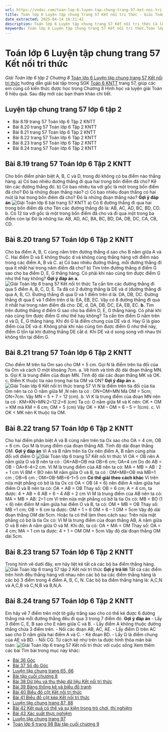 ```yaml
---
url: https://vndoc.com/toan-lop-6-luyen-tap-chung-trang-57-ket-noi-tri-thuc-248887
title: Toán lớp 6 Luyện tập chung trang 57 Kết nối tri thức - Giải Toán lớp 6 tập 2 Chương 8 - VnDoc.com
date_extracted: 2025-04-14 16:21:42
description: Toán lớp 6 Luyện tập chung trang 57 Kết nối tri thức Có lời giải chi tiết cho từng bài tập cho các em học sinh tham khảo luyện Giải Toán 6 Chương 8 sách Kết nối tri thức với cuộc sống tập 2.
keywords: Toán lớp 6 Luyện tập chung trang 57 Kết nối tri thức,Toán lớp 6 trang 57 tập 2 kết nối tri thức,Giải Toán 6 kết nối tri thức trang 57,toán lớp 6,giải toán lớp 6,giải toán 6,toán lớp 6 kết nối tri thức,toán 6 kết nối tri thức,giải toán 6 tập 2 kết nối tri thức,giải toán 6 trang 56 Kết nối tri thức,Toán lớp 6 trang 57 kết nối tri thức,luyện tập chung trang 57 lớp 6 tập 2,toán lớp 6 trang 57,toán lớp 6 trang 57 tập 1
---
```


# Toán lớp 6 Luyện tập chung trang 57 Kết nối tri thức
 _Giải Toán lớp 6 tập 2 Chương 8_
[Toán lớp 6 Luyện tập chung trang 57 Kết nối tri thức](<https://vndoc.com/toan-lop-6-luyen-tap-chung-trang-57-ket-noi-tri-thuc-248887>) hướng dẫn giải bài tập trong SGK [Toán 6 KNTT](<https://vndoc.com/toan-6-ket-noi-tri-thuc>) trang 57, giúp các em củng cố kiến thức được học trong Chương 8 Hình học và luyện giải Toán 6 hiệu quả. Sau đây mới các bạn tham khảo chi tiết.
## **Luyện tập chung trang 57 lớp 6 tập 2**
  * Bài 8.19 trang 57 Toán lớp 6 Tập 2 KNTT
  * Bài 8.20 trang 57 Toán lớp 6 Tập 2 KNTT
  * Bài 8.21 trang 57 Toán lớp 6 Tập 2 KNTT
  * Bài 8.22 trang 57 Toán lớp 6 Tập 2 KNTT
  * Bài 8.23 trang 57 Toán lớp 6 Tập 2 KNTT
  * Bài 8.24 trang 57 Toán lớp 6 Tập 2 KNTT

## **Bài 8.19 trang 57 Toán lớp 6 Tập 2 KNTT**
Cho bốn điểm phân biệt A, B, C và D, trong đó không có ba điểm nào thẳng hàng.
a\) Có bao nhiêu đường thẳng đi qua hai trong bốn điểm đã cho? Kể tên các đường thẳng đó.
b\) Có bao nhiêu tia với gốc là một trong bốn điểm đã cho? Đó là những đoạn thẳng nào?
c\) Có bao nhiêu đoạn thẳng có hai mút là hai trong bốn điêm đã cho? Đó là những đoạn thẳng nào?
**Gợi ý đáp án**
![Giải Toán lớp 6 bài trang 57 KNTT](https://i.vdoc.vn/data/image/2021/11/23/bai-8-19-trang-57-toan-lop-6-tap-2-ket-noi-tri-thuc-1.png)
a\) Có 6 đường thẳng đi qua hai trong bốn điểm đã cho
Tên các đường thẳng đó là: AB, AC, AD, BC, BD, CD.
b. Có 12 tia với gốc là một trong bốn điểm đã cho và đi qua một trong ba điểm còn lại
Đó là những tia: AB, AD, AC, BA, BC, BD, DA, DB, DC, CA, CB, CD.
## **Bài 8.20 trang 57 Toán lớp 6 Tập 2 KNTT**
Cho ba điểm A, B, C cùng nằm trên đường thẳng d sao cho B nằm giữa A và C.
Hai điểm D và E không thuộc d và không cùng thẳng hàng với điểm nào trong các điểm A, B và C.
a\) Có bao nhiêu đường thẳng, mỗi đường thẳng đi qua ít nhất hai trong năm điểm đã cho?
b\) Tìm trên đường thẳng d điểm G sao cho ba điểm D, E, G thẳng hàng. Có phải khi nào cũng tìm được điểm G như thế hay không?
**Gợi ý đáp án**
**a.**
![Giải Toán lớp 6 trang 57 Kết nối tri thức](https://i.vdoc.vn/data/image/2021/11/23/toan-lop-6-trang-57-ket-noi-tri-thuc-a.jpg)
Ta cần tìm các đường thẳng đi qua 5 điểm A, B, C, D, E.
Ta đã có 2 đường thẳng là DE và d \(đường thẳng đi qua A, B, C\).
Đường thẳng đi qua D và 1 điểm trên d là: DA, DB, DC.
Đường thẳng đi qua E và 1 điểm trên d là: EA, EB, EC.
Vậy có 8 đường thẳng đi qua ít nhất hai trong năm điểm đã cho: DE, d, DA, DB, DC, EA, EB, EC.
**b.**
Tìm trên đường thẳng d điểm G sao cho ba điểm D, E, G thẳng hàng. Có phải khi nào cũng tìm được điểm G như thế hay không?
Ta cần tìm điểm G nằm trên d và D, E, G thẳng hàng. Khi đó G là điểm chung của DE và d. Hay G là giao điểm của DE và d.
Không phải khi nào cũng tìm được điểm G như thế này, điểm G tồn tại khi đường thẳng DE cắt d. Khi DE và d song song với nhau thì không tồn tại điểm G.
## **Bài 8.21 trang 57 Toán lớp 6 Tập 2 KNTT**
Cho điểm M trên tia Om sao cho OM = 5 cm. Gọi N là điểm trên tia đối của tia Om và cách O một khoảng 7cm.
a. Vẽ hình và tính độ dài đoạn thẳng MN.
b. Gọi K là trung điểm của đoạn MN. Tính độ dài các đoạn thẳng MK và OK.
c. Điểm K thuộc tia nào trong hai tia OM và ON?
**Gợi ý đáp án**
a.
![Giải Toán lớp 6 Kết nối tri thức trang 57](https://i.vdoc.vn/data/image/2021/11/23/toan-lop-6-trang-57-ket-noi-tri-thuc-b.jpg)
Vì N là điểm trên tia đối của tia Om nên ta có O nằm giữa M ,N nên ta có : ON+OM=MN
Mà OM = 5cm; ON=7cm.
Vậy MN = 5 + 7 = 12 \(cm\).
b.
Vì K là trung điểm của đoạn MN nên ta có : KM=KN=MN:2=12:2=6 \(cm\)
Ta có: O nằm giữa M và K nên:
OK + OM = KM mà KM = 6 cm; OM = 5 \(cm\)
Vậy OK = KM – OM = 6 – 5 = 1\(cm\).
c. Vì OK < MK nên K thuộc tia OM.
## **Bài 8.22 trang 57 Toán lớp 6 Tập 2 KNTT**
Cho hai điểm phân biệt A và B cùng nằm trên tia Ox sao cho OA = 4 cm, OB = 6 cm. Gọi M là trung điểm của đoạn thẳng AB. Tính độ dài đoạn thẳng OM.
**Gợi ý đáp án**
Vì A và B nằm trên tia Ox nên điểm A, B nằm cùng phía đối với điểm O
![Giải Toán lớp 6 trang 57 Kết nối tri thức](https://i.vdoc.vn/data/image/2021/11/23/toan-lop-6-trang-57-ket-noi-tri-thuc-c.png)
Vì OA < OB nên A nằm giữa O và B nên ta có : OA+AB=OB mà OB=6 cm; OA=4 cm
Do đó AB = OB - OA=6-4=2 cm.
Vì M là trung điểm của AB nên ta có: MA = MB = AB : 2 = 1 cm
Vì BM < BO nên M nằm giữa O và B, ta có : OM+MB=OB mà MB=1 cm ; OB=6 cm ; OM=OB-MB=6-1=5 cm
**Có thể giải theo cách khác**
Vì trên nửa mặt phẳng có bờ là tia Ox có OA < OB \(4 < 6\) nên điểm A nằm giữa hai điểm O và B nên ta có: OA + AB = OB
Thay số: OB = 6 cm; A = 4 cm, ta được:
4 + AB = 6
AB = 6 – 4
AB = 2 cm
Vì M là trung điểm của AB nên ta có: MA = MB = AB: 2=1 cm
Vì trên nửa mặt phẳng có bờ là tia Ox có: MB < BO \(1 < 6\) nên điểm M nằm giữa hai điểm O và B, ta có: OM + MB = OB
Thay số: MB =1 cm; OB = 6 cm ta được:
OM + 1 = 6
OM = 6 – 1
OM = 5cm
Vậy độ dài đoạn thẳng OM dài 5cm.
Hoặc ta có thể làm theo cách sau:
Trên nửa mặt phẳng có bờ là tia Ox có: Vì M là trung điểm của đoạn thẳng AB, A nằm giữa O và B nên A nằm giữa O và M. Khi đó, ta có: OA + MA = OM
Thay số: OA = 4 cm; MA = 1 cm ta được:
4 + 1 = OM
OM = 5cm
Vậy độ dài đoạn thẳng OM dài 5cm.
## **Bài 8.23 trang 57 Toán lớp 6 Tập 2 KNTT**
Trong hình vẽ dưới đây, em hãy liệt kê tất cả các bộ ba điểm thẳng hàng.
![Giải Toán lớp 6 trang 57 tập 2 Kết nói tri thức](https://i.vdoc.vn/data/image/2021/11/23/toan-lop-6-trang-57-ket-noi-tri-thuc-d.png)
**Gợi ý trả lời**
Tất cả các điểm trên hình đều thẳng hàng với nhau nên các bộ ba các điểm thẳng hàng là các bộ 3 điểm trong 4 điểm A, B, C, N.
Các bộ ba điểm thẳng hàng là:
A,C,N và A,C,B và C,N,B và B,N,A.
## **Bài 8.24 trang 57 Toán lớp 6 Tập 2 KNTT**
Em hãy vẽ 7 điểm trên một tờ giấy trắng sao cho có thể kẻ được 6 đường thẳng mà mỗi đường thẳng đều đi qua 3 trong 7 điểm đó.
**Gợi ý đáp án**
\- Lấy 3 điểm C, E, B sao cho E nằm giữa C và B.
\- Lấy điểm A không thuộc đường thẳng chứa 3 điểm trên.
\- Nối các đoạn AB, AC, AE.
\- Lấy điểm D trên AC sao cho D nằm giữa hai điểm A và C.
\- Kẻ đoạn BD.
\- Lấy G là điểm chung của AE và BD.
\- Nối CG.
Từ cách kẻ như trên ta được hình thỏa mãn bài toán:
![Giải Toán lớp 6 trang 57 Kết nối tri thức với cuộc sống](https://i.vdoc.vn/data/image/2021/11/23/toan-lop-6-trang-57-ket-noi-tri-thuc-e.png)
Xem thêm các bài Tìm bài trong mục này khác:
  * [Bài 36 Góc ](</toan-lop-6-bai-36-goc-256302>)
  * [ Bài 37 Số đo Góc ](</toan-lop-6-bai-37-so-do-goc-256305>)
  * [Luyện tập chung trang 65, 66 ](</toan-lop-6-luyen-tap-chung-trang-65-ket-noi-tri-thuc-256317>)
  * [Bài tập cuối chương 8 ](</toan-lop-6-trang-67-bai-tap-cuoi-chuong-8-256320>)
  * [Bài 38 Dữ liệu và thu thập dữ liệu Kết nối tri thức](</toan-lop-6-bai-38-du-lieu-va-thu-thap-du-lieu-256881>)
  * [Bài 39 Bảng thống kê và biểu đồ tranh](</toan-lop-6-bai-39-bang-thong-ke-va-bieu-do-tranh-256883>)
  * [Bài 40 Biểu đồ cột Kết nối tri thức](</toan-lop-6-bai-40-bieu-do-cot-256884>)
  * [Bài 41 Biểu đồ cột kép Kết nối tri thức](</toan-lop-6-bai-41-bieu-do-cot-kep-256886>)
  * [Luyện tập chung trang 87, 88 ](</toan-lop-6-luyen-tap-chung-trang-87-ket-noi-tri-thuc-256887>)
  * [Bài 42 Kết quả có thể và sự kiện trong trò chơi, thí nghiệm ](</toan-lop-6-bai-42-ket-qua-co-the-va-su-kien-trong-tro-choi-thi-nghiem-256888>)
  * [Bài 43 Xác suất thực nghiệm](</toan-lop-6-bai-43-xac-suat-thuc-nghiem-257293>)
  * [Luyện tập chung trang 97 ](</toan-lop-6-luyen-tap-chung-trang-97-ket-noi-tri-thuc-257303>)
  * [Toán lớp 6 trang 98 Bài tập cuối chương 9](</toan-lop-6-trang-98-bai-tap-cuoi-chuong-9-257310>)

